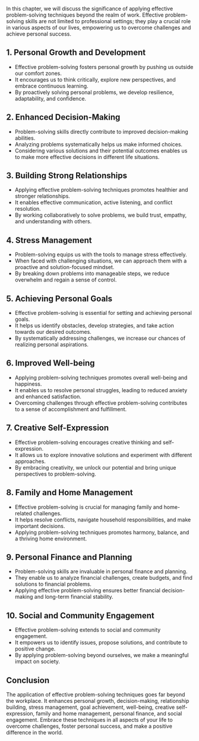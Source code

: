 
In this chapter, we will discuss the significance of applying effective problem-solving techniques beyond the realm of work. Effective problem-solving skills are not limited to professional settings; they play a crucial role in various aspects of our lives, empowering us to overcome challenges and achieve personal success.

**1. Personal Growth and Development**
--------------------------------------

* Effective problem-solving fosters personal growth by pushing us outside our comfort zones.
* It encourages us to think critically, explore new perspectives, and embrace continuous learning.
* By proactively solving personal problems, we develop resilience, adaptability, and confidence.

**2. Enhanced Decision-Making**
-------------------------------

* Problem-solving skills directly contribute to improved decision-making abilities.
* Analyzing problems systematically helps us make informed choices.
* Considering various solutions and their potential outcomes enables us to make more effective decisions in different life situations.

**3. Building Strong Relationships**
------------------------------------

* Applying effective problem-solving techniques promotes healthier and stronger relationships.
* It enables effective communication, active listening, and conflict resolution.
* By working collaboratively to solve problems, we build trust, empathy, and understanding with others.

**4. Stress Management**
------------------------

* Problem-solving equips us with the tools to manage stress effectively.
* When faced with challenging situations, we can approach them with a proactive and solution-focused mindset.
* By breaking down problems into manageable steps, we reduce overwhelm and regain a sense of control.

**5. Achieving Personal Goals**
-------------------------------

* Effective problem-solving is essential for setting and achieving personal goals.
* It helps us identify obstacles, develop strategies, and take action towards our desired outcomes.
* By systematically addressing challenges, we increase our chances of realizing personal aspirations.

**6. Improved Well-being**
--------------------------

* Applying problem-solving techniques promotes overall well-being and happiness.
* It enables us to resolve personal struggles, leading to reduced anxiety and enhanced satisfaction.
* Overcoming challenges through effective problem-solving contributes to a sense of accomplishment and fulfillment.

**7. Creative Self-Expression**
-------------------------------

* Effective problem-solving encourages creative thinking and self-expression.
* It allows us to explore innovative solutions and experiment with different approaches.
* By embracing creativity, we unlock our potential and bring unique perspectives to problem-solving.

**8. Family and Home Management**
---------------------------------

* Effective problem-solving is crucial for managing family and home-related challenges.
* It helps resolve conflicts, navigate household responsibilities, and make important decisions.
* Applying problem-solving techniques promotes harmony, balance, and a thriving home environment.

**9. Personal Finance and Planning**
------------------------------------

* Problem-solving skills are invaluable in personal finance and planning.
* They enable us to analyze financial challenges, create budgets, and find solutions to financial problems.
* Applying effective problem-solving ensures better financial decision-making and long-term financial stability.

**10. Social and Community Engagement**
---------------------------------------

* Effective problem-solving extends to social and community engagement.
* It empowers us to identify issues, propose solutions, and contribute to positive change.
* By applying problem-solving beyond ourselves, we make a meaningful impact on society.

Conclusion
----------

The application of effective problem-solving techniques goes far beyond the workplace. It enhances personal growth, decision-making, relationship building, stress management, goal achievement, well-being, creative self-expression, family and home management, personal finance, and social engagement. Embrace these techniques in all aspects of your life to overcome challenges, foster personal success, and make a positive difference in the world.
